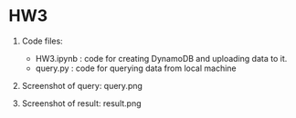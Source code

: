 # HW3

1. Code files:
    - HW3.ipynb : code for creating DynamoDB and uploading data to it.
    - query.py : code for querying data from local machine
  
2. Screenshot of query: query.png
3. Screenshot of result: result.png

